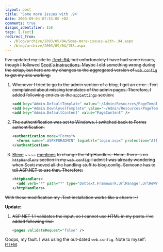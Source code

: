 ```yaml
---
layout: post
title: 'Some more issues with .94'
date: 2003-09-04 07:53:00 +02
comments: true
disqus_identifier: 158
tags: [.Text]
redirect_from:
  - /blog/archive/2003/09/04/Some-more-issues-with-.94.aspx
  - /blog/archive/2003/09/04/158.aspx
---
```


~~I've updated my site to~~ [~~.Text .94~~](http://scottwater.com/dottext/posts/9738.aspx)~~, but unfortunately I have had some issues, though I followed~~ [~~Scott's instructions~~](http://scottwater.com/dottext/posts/9742.aspx)~~. Maybe I did something wrong during the setup, but here are my changes to the aggregated version of `web.config` to get my site working:~~

1. ~~Whenever I tried to go to the admin section of a blog, I got an error. .Text complained about missing templates of the admin pages. Therefore, I added following entries to the `appSettings` section:~~

   ``` xml
   <add key="Admin.DefaultTemplate" value="~/Admin/Resources/PageTemplate.ascx" />
   <add key="Admin.DownlevelTemplate" value="~/Admin/Resources/PageTemplate.ascx" />
   <add key="Admin.DefaultContent" value="PageContent" />
   ```

2. ~~The authentification was set to Windows. I switched back to Forms authentification:~~

   ``` xml
   <authentication mode="Forms">
     <forms name=".ASPXFORADMIN" loginUrl="login.aspx" protection="All"  timeout="90" />
   </authentication>
   ```

3. [~~Steve~~](http://adminblogs.com/steve/) ~~~~ [~~mentions~~](http://adminblogs.com/steve/posts/146.aspx) ~~to change the httpHandlers. Hmm, there is no `httpHandlers` section in my `web.config`. I admit I was already wondering when Scott moved all the handling stuff to blog.config. Someone has to tell ASP.NET to use that. Therefore:~~

   ``` xml
   <httpHandlers>
     <add verb="*" path="*" type="Dottext.Framework.UrlManager.UrlReWriteHandlerFactory,Dottext.Framework" />
   </httpHandlers>
   ```

~~With these modification my .Text installation works like a charm :-)~~

**~~Update:~~**

1. ~~ASP.NET 1.1 validates the input, so I cannot use HTML in my posts. I've added following line:~~

   ``` xml
   <pages validateRequest="false" />
   ```

Ooops, my fault. I was using the out-dated `web.config`. Note to myself: [RTFM](http://info.astrian.net/jargon/terms/r/RTFM.html).
